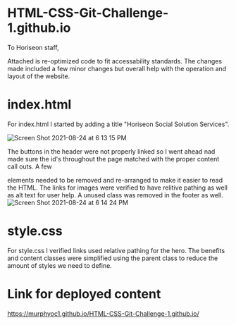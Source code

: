 # HTML-CSS-Git-Challenge-1.github.io

To Horiseon staff,

Attached is re-optimized code to fit accessability standards. The changes made included a few minor changes but overall help with the operation and layout of the website.

# index.html

For index.html I started by adding a title "Horiseon Social Solution Services". 

![Screen Shot 2021-08-24 at 6 13 15 PM](https://user-images.githubusercontent.com/88800713/130697075-da74c28f-73e0-4600-bafe-37013df86978.png)

The buttons in the header were not properly linked so I went ahead nad made sure the id's throughout the page matched with the proper content call outs. A few <div> elements needed to be removed and re-arranged to make it easier to read the HTML. The links for images were verified to have relitive pathing as well as alt text for user help. A unused class was removed in the footer as well. 
  ![Screen Shot 2021-08-24 at 6 14 24 PM](https://user-images.githubusercontent.com/88800713/130697220-ef3e4d99-3e17-4999-9766-c97bf8556fc3.png)

# style.css

For style.css I verified links used relative pathing for the hero. The benefits and content classes were simplified using the parent class to reduce the amount of styles we need to define. 
  
  
 # Link for deployed content 
  
 https://murphyoc1.github.io/HTML-CSS-Git-Challenge-1.github.io/
